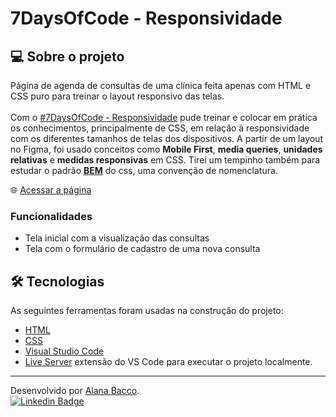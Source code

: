 # 7DaysOfCode - Responsividade

## 💻 Sobre o projeto

Página de agenda de consultas de uma clínica feita apenas com HTML e CSS puro para treinar o layout responsivo das telas.
<br/> <br/>
Com o [#7DaysOfCode - Responsividade](https://7daysofcode.io/matricula/responsividade) pude treinar e colocar em prática os conhecimentos, principalmente de CSS, em relação à responsividade com os diferentes tamanhos de telas dos dispositivos. A partir de um layout no Figma, foi usado conceitos como **Mobile First**, **media queries**, **unidades relativas** e **medidas responsivas** em CSS. Tirei um tempinho também para estudar o padrão **[BEM](https://getbem.com/)** do css, uma convenção de nomenclatura.

<!--
Nota:
BEM - Blocks(components), Elements and Modifiers
-->

🌐 [Acessar a página](https://alanabacco.github.io/7DaysOfCode-Responsividade/)

### Funcionalidades

- Tela inicial com a visualização das consultas
- Tela com o formulário de cadastro de uma nova consulta

## 🛠 Tecnologias

As seguintes ferramentas foram usadas na construção do projeto:

- [HTML](https://developer.mozilla.org/pt-BR/docs/Web/HTML)
- [CSS](https://developer.mozilla.org/pt-BR/docs/Web/CSS)
- [Visual Studio Code](https://code.visualstudio.com/)
- [Live Server](https://marketplace.visualstudio.com/items?itemName=ritwickdey.LiveServer) extensão do VS Code para executar o projeto localmente.

---

Desenvolvido por [Alana Bacco](https://github.com/alanabacco). <br />
[![Linkedin Badge](https://img.shields.io/badge/-Linkedin-blue?style=flat-square&logo=Linkedin&logoColor=white&link=https://www.linkedin.com/in/alana-bacco/)](https://www.linkedin.com/in/alana-bacco/)
